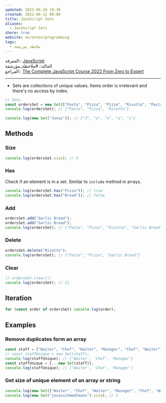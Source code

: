 ```yaml
---  
updated: 2022-06-20 19:38  
created: 2022-06-12 00:00  
title: JavaScript Sets  
aliases:  
  - JavaScript Sets  
share: true  
website: en/notes/programming  
tags:  
  - ملاحظة_مؤرشفة  
---  
```

  
  
المعرفة:: [JavaScript](JavaScript)  
الحالة:: #ملاحظة_مؤرشفة  
المراجع:: [The Complete JavaScript Course 2022 From Zero to Expert](The%20Complete%20JavaScript%20Course%202022%20From%20Zero%20to%20Expert)  
  
---  
  
- Sets are collections of unique values. Items order is irrelevant and there's no access by index.  
  
```js  
// Sets  
const ordersSet = new Set(["Pasta", "Pizza", "Pizza", "Risotto", "Pasta", "Pizza"]);  
console.log(ordersSet); // {"Pasta", "Pizza", "Risotto"}  
  
console.log(new Set("Jonas")); // {"J", "o", "n", "a", "s"}  
```  
  
## Methods  
  
### Size  
  
```js  
console.log(ordersSet.size); // 3  
```  
  
### Has  
  
Check if an element is in a set. Similar to `include` method in arrays.  
  
```js  
console.log(ordersSet.has("Pizza")); // true  
console.log(ordersSet.has("Bread")); // false  
```  
  
### Add  
  
```js  
ordersSet.add("Garlic Bread");  
ordersSet.add("Garlic Bread");  
console.log(ordersSet); // {"Pasta", "Pizza", "Risotto", "Garlic Bread"}  
```  
  
### Delete  
  
```js  
ordersSet.delete("Risotto");  
console.log(ordersSet); // {"Pasta", "Pizza", "Garlic Bread"}  
```  
  
### Clear  
  
```js  
// ordersSet.clear();  
console.log(ordersSet); // {}  
```  
  
## Iteration  
  
```js  
for (const order of ordersSet) console.log(order);  
```  
  
## Examples  
  
### Remove duplicates form an array  
  
```js  
const staff = ["Waiter", "Chef", "Waiter", "Manager", "Chef", "Waiter"];  
// const staffUnique = new Set(staff);  
console.log(staffUnique); // {'Waiter', 'Chef', 'Manager'}  
const staffUnique = [...new Set(staff)];  
console.log(staffUnique); // ['Waiter', 'Chef', 'Manager']  
```  
  
### Get size of unique element of an array or string  
  
```js  
console.log(new Set(["Waiter", "Chef", "Waiter", "Manager", "Chef", "Waiter"]).size); // 3  
console.log(new Set("jonasschmedtmann").size); // 1  
```  
